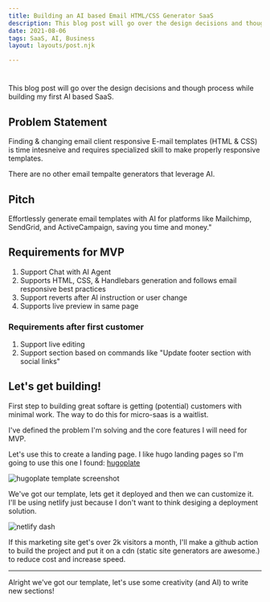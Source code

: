 ```yaml
---
title: Building an AI based Email HTML/CSS Generator SaaS
description: This blog post will go over the design decisions and though process while building my first AI based SaaS.
date: 2021-08-06
tags: SaaS, AI, Business
layout: layouts/post.njk

---
```


# 
This blog post will go over the design decisions and though process while building my first AI based SaaS.

## Problem Statement
Finding & changing email client responsive E-mail templates (HTML & CSS) is time intesneive and requires specialized skill
to make properly responsive templates. 

There are no other email tempalte generators that leverage AI.

## Pitch
Effortlessly generate email templates with AI for platforms like Mailchimp, SendGrid, and ActiveCampaign, saving you time and money."

## Requirements for MVP
1. Support Chat with AI Agent
2. Supports HTML, CSS, & Handlebars generation and follows email responsive best practices
3. Support reverts after AI instruction or user change
4. Supports live preview in same page

### Requirements after first customer
1. Support live editing
2. Support section based on commands like "Update footer section with social links"



## Let's get building! 

First step to building great softare is getting (potential) customers with minimal work. The way to do this for micro-saas is a waitlist. 

I've defined the problem I'm solving and the core features I will need for MVP. 

Let's use this to create a landing page. I like hugo landing pages so I'm going to use this one I found: [hugoplate](https://github.com/zeon-studio/hugoplate)

![hugoplate template screenshot](hugoplate-template-screenshot.png)

We've got our template, lets get it deployed and then we can customize it. 
I'll be using netlify just because I don't want to think desiging a deployment solution.

![netlify dash](hugo-dash-screenshot.png)


If this marketing site get's over 2k visitors a month, I'll make a github action to build the project and put it on a cdn (static site generators are awesome.) to reduce cost and increase speed.

---

Alright we've got our template, let's use some creativity (and AI) to write new sections! 



